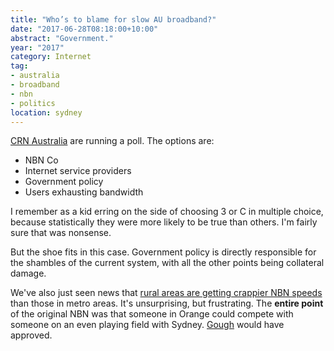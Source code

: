 ```yaml
---
title: "Who’s to blame for slow AU broadband?"
date: "2017-06-28T08:18:00+10:00"
abstract: "Government."
year: "2017"
category: Internet
tag:
- australia
- broadband
- nbn
- politics
location: sydney
---
```

[CRN Australia] are running a poll. The options are:

* NBN Co
* Internet service providers
* Government policy
* Users exhausting bandwidth

I remember as a kid erring on the side of choosing 3 or C in multiple choice, because statistically they were more likely to be true than others. I'm fairly sure that was nonsense.

But the shoe fits in this case. Government policy is directly responsible for the shambles of the current system, with all the other points being collateral damage.

We've also just seen news that [rural areas are getting crappier NBN speeds] than those in metro areas. It's unsurprising, but frustrating. The **entire point** of the original NBN was that someone in Orange could compete with someone on an even playing field with Sydney. [Gough] would have approved.

[CRN Australia]: https://www.crn.com.au/
[rural areas are getting crappier NBN speeds]: https://www.crn.com.au/news/the-nbn-and-australias-digital-divide-465856
[Gough]: https://rubenerd.com/gough-whitlam/
